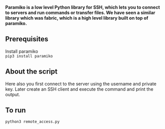 **Paramiko is a low level Python library for SSH, which lets you to connect to servers and run commands or transfer files. We have seen a similar library which was fabric, which is a high level library built on top of paramiko.**


## Prerequisites
Install paramiko  
`pip3 install paramiko`  

## About the script
Here also you first connect to the server using the username and private key. Later create an SSH client and execute the command and print the output.

## To run
`python3 remote_access.py`
